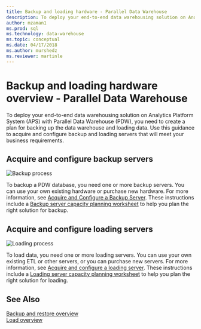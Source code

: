 ```yaml
---
title: Backup and loading hardware - Parallel Data Warehouse
description: To deploy your end-to-end data warehousing solution on Analytics Platform System (APS) with Parallel Data Warehouse (PDW), you need to create a plan for backing up the data warehouse and loading data. Use this guidance to acquire and configure backup and loading servers that will meet your business requirements.  
author: mzaman1 
ms.prod: sql
ms.technology: data-warehouse
ms.topic: conceptual
ms.date: 04/17/2018
ms.author: murshedz
ms.reviewer: martinle
---
```


# Backup and loading hardware overview - Parallel Data Warehouse
To deploy your end-to-end data warehousing solution on Analytics Platform System (APS) with Parallel Data Warehouse (PDW), you need to create a plan for backing up the data warehouse and loading data. Use this guidance to acquire and configure backup and loading servers that will meet your business requirements.  
  
## Acquire and configure backup servers  
![Backup process](media/backup-process.png "Backup process")  
  
To backup a PDW database, you need one or more backup servers. You can use your own existing hardware or purchase new hardware. For more information, see [Acquire and Configure a Backup Server](acquire-and-configure-backup-server.md). These instructions include a [Backup server capacity planning worksheet](backup-capacity-planning-worksheet.md) to help you plan the right solution for backup.  
  
## Acquire and configure loading servers  
![Loading process](media/loading-process.png "Loading process")  
  
To load data, you need one or more loading servers. You can use your own existing ETL or other servers, or you can purchase new servers. For more information, see [Acquire and configure a loading server](acquire-and-configure-loading-server.md). These instructions include a [Loading server capacity planning worksheet](loading-server-capacity-planning-worksheet.md) to help you plan the right solution for loading.  
  
## See Also  
[Backup and restore overview](backup-and-restore-overview.md)  
[Load overview](load-overview.md)  
  
